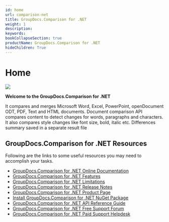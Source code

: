 ```yaml
---
id: home
url: comparison-net
title: GroupDocs.Comparison for .NET
weight: 1
description: 
keywords: 
bookCollapseSection: true
productName: GroupDocs.Comparison for .NET
hideChildren: True
---
```


#  Home 

![](comparison-net/_index/67338245)

**Welcome to the GroupDocs.Comparison for .NET**

It compares and merges Microsoft Word, Excel, PowerPoint, openDocument ODT, PDF, Text and HTML documents. Document comparison API compares content to detect changes for words, paragraphs and characters. It also compares style changes like font size, bold, italic etc. Differences summary saved in a separate result file

## GroupDocs.Comparison for .NET Resources

Following are the links to some useful resources you may need to accomplish your tasks.

*   [GroupDocs.Comparison for .NET Online Documentation](https://docs.groupdocs.com/display/comparisonnet/)
*   [GroupDocs.Comparison for .NET Features](https://docs.groupdocs.com/display/comparisonnet/Features+Overview)
*   [GroupDocs.Comparison for .NET Limitations](https://docs.groupdocs.com/display/comparisonnet/Evaluation+Limitations+and+Licensing+of+GroupDocs.Comparison)
*   [GroupDocs.Comparison for .NET Release Notes](https://docs.groupdocs.com/display/comparisonnet/Release+Notes)
*   [GroupDocs.Comparison for .NET Product Page](https://products.groupdocs.com/comparison/net)
*   [Install GroupDocs.Comparison for .NET NuGet Package](https://www.nuget.org/packages/GroupDocs.Comparison/)
*   [GroupDocs.Comparison for .NET API Reference Guide](https://apireference.groupdocs.com/net/comparison)
*   [GroupDocs.Comparison for .NET Free Support Forum](https://forum.groupdocs.com/c/comparison)
*   [GroupDocs.Comparison for .NET Paid Support Helpdesk](https://helpdesk.groupdocs.com/)
